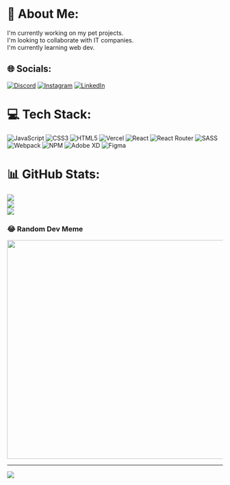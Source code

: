 # 💫 About Me:
I'm currently working on my pet projects.<br>I'm looking to collaborate with IT companies.<br>I'm currently learning web dev.


## 🌐 Socials:
[![Discord](https://img.shields.io/badge/Discord-%237289DA.svg?logo=discord&logoColor=white)](https://discord.gg/Dаniеl#1647) [![Instagram](https://img.shields.io/badge/Instagram-%23E4405F.svg?logo=Instagram&logoColor=white)](https://instagram.com/unical_fake) [![LinkedIn](https://img.shields.io/badge/LinkedIn-%230077B5.svg?logo=linkedin&logoColor=white)](https://linkedin.com/in/daniel-agalakov-100b44267) 

# 💻 Tech Stack:
![JavaScript](https://img.shields.io/badge/javascript-%23323330.svg?style=for-the-badge&logo=javascript&logoColor=%23F7DF1E) ![CSS3](https://img.shields.io/badge/css3-%231572B6.svg?style=for-the-badge&logo=css3&logoColor=white) ![HTML5](https://img.shields.io/badge/html5-%23E34F26.svg?style=for-the-badge&logo=html5&logoColor=white) ![Vercel](https://img.shields.io/badge/vercel-%23000000.svg?style=for-the-badge&logo=vercel&logoColor=white) ![React](https://img.shields.io/badge/react-%2320232a.svg?style=for-the-badge&logo=react&logoColor=%2361DAFB) ![React Router](https://img.shields.io/badge/React_Router-CA4245?style=for-the-badge&logo=react-router&logoColor=white) ![SASS](https://img.shields.io/badge/SASS-hotpink.svg?style=for-the-badge&logo=SASS&logoColor=white) ![Webpack](https://img.shields.io/badge/webpack-%238DD6F9.svg?style=for-the-badge&logo=webpack&logoColor=black) ![NPM](https://img.shields.io/badge/NPM-%23000000.svg?style=for-the-badge&logo=npm&logoColor=white) ![Adobe XD](https://img.shields.io/badge/Adobe%20XD-470137?style=for-the-badge&logo=Adobe%20XD&logoColor=#FF61F6) 	![Figma](https://img.shields.io/badge/figma-%23F24E1E.svg?style=for-the-badge&logo=figma&logoColor=white)
# 📊 GitHub Stats:
![](https://github-readme-stats.vercel.app/api?username=webRepose&theme=dark&hide_border=false&include_all_commits=false&count_private=false)<br/>
![](https://github-readme-streak-stats.herokuapp.com/?user=webRepose&theme=dark&hide_border=false)<br/>
![](https://github-readme-stats.vercel.app/api/top-langs/?username=webRepose&theme=dark&hide_border=false&include_all_commits=false&count_private=false&layout=compact)

### 😂 Random Dev Meme
<img src="https://rm.up.railway.app/" width="512px"/>

---
[![](https://visitcount.itsvg.in/api?id=webRepose&icon=0&color=0)](https://visitcount.itsvg.in)

<!-- Proudly created with GPRM ( https://gprm.itsvg.in ) -->
